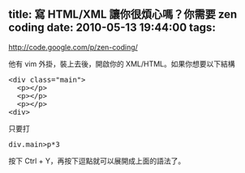 title: 寫 HTML/XML 讓你很煩心嗎？你需要 zen coding
date: 2010-05-13 19:44:00
tags: 
---

http://code.google.com/p/zen-coding/

他有 vim 外掛，裝上去後，開啟你的 XML/HTML。如果你想要以下結構
<pre class="brush: html">&lt;div class=&quot;main&quot;&gt;
  &lt;p&gt;&lt;/p&gt;
  &lt;p&gt;&lt;/p&gt;
  &lt;p&gt;&lt;/p&gt;
&lt;div&gt;
</pre>
只要打
<pre class="brush: text">div.main&gt;p*3
</pre>按下 Ctrl + Y，再按下逗點就可以展開成上面的語法了。